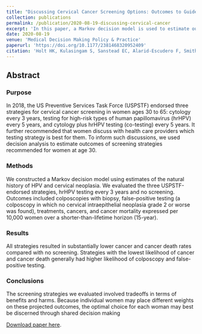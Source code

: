 ```yaml
---
title: "Discussing Cervical Cancer Screening Options: Outcomes to Guide Conversations Between Patients and Providers"
collection: publications
permalink: /publication/2020-08-19-discussing-cervical-cancer
excerpt: 'In this paper, a Markov decision model is used to estimate outcomes of strategies for cervical cancer screening recommended for women at age 30.'
date: 2020-08-19
venue: 'Medical Decision Making Policy & Practice'
paperurl: 'https://doi.org/10.1177/2381468320952409'
citation: 'Holt HK, Kulasingam S, Sanstead EC, Alarid-Escudero F, Smith-McCune K, Gregorich SE, Silverberg M, Huchko MJ, Kuppermann M, Sawaya G Discussing Cervical Cancer Screening Options: Outcomes to Guide Conversations Between Patients and Providers. Medical Decision Making Policy & Practice, 2020;5(2):1-7. https://doi.org/10.1177/2381468320952409.'
---
```

## Abstract
### Purpose
In 2018, the US Preventive Services Task Force (USPSTF) endorsed three strategies for cervical cancer screening in women ages 30 to 65: cytology every 3 years, testing for high-risk types of human papillomavirus (hrHPV) every 5 years, and cytology plus hrHPV testing (co-testing) every 5 years. It further recommended that women discuss with health care providers which testing strategy is best for them. To inform such discussions, we used decision analysis to estimate outcomes of screening strategies recommended for women at age 30. 

### Methods
We constructed a Markov decision model using estimates of the natural history of HPV and cervical neoplasia. We evaluated the three USPSTF-endorsed strategies, hrHPV testing every 3 years and no screening. Outcomes included colposcopies with biopsy, false-positive testing (a colposcopy in which no cervical intraepithelial neoplasia grade 2 or worse was found), treatments, cancers, and cancer mortality expressed per 10,000 women over a shorter-than-lifetime horizon (15-year).

### Results
All strategies resulted in substantially lower cancer and cancer death rates compared with no screening. Strategies with the lowest likelihood of cancer and cancer death generally had higher likelihood of colposcopy and false-positive testing. 

### Conclusions
The screening strategies we evaluated involved tradeoffs in terms of benefits and harms. Because individual women may place different weights on these projected outcomes, the optimal choice for each woman may best be discerned through shared decision making

[Download paper here](https://doi.org/10.1177/2381468320952409).